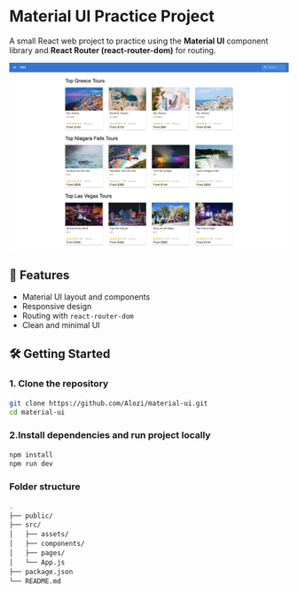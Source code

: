 # Material UI Practice Project

A small React web project to practice using the **Material UI** component library and **React Router (react-router-dom)** for routing.

![App Screenshot](./public/screencapture.png)

## 🚀 Features

- Material UI layout and components
- Responsive design
- Routing with `react-router-dom`
- Clean and minimal UI

## 🛠️ Getting Started

### 1. Clone the repository

```bash
git clone https://github.com/Alozi/material-ui.git
cd material-ui
```

### 2.Install dependencies and run project locally

```bash
npm install
npm run dev
```

### Folder structure 

```bash
.
├── public/
├── src/
│   ├── assets/
│   ├── components/
│   ├── pages/
│   └── App.js
├── package.json
└── README.md
```
